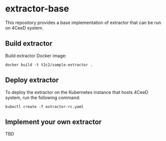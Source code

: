 extractor-base
=====

This repository provides a base implementation of extractor that can be run on 4CeeD system.

## Build extractor

Build extractor Docker image:

```
docker build -t t2c2/sample-extractor .
```

## Deploy extractor

To deploy the extractor on the Kubernetes instance that hosts 4CeeD system, run the following command: 

```
kubectl create -f extractor-rc.yaml
```

## Implement your own extractor

TBD
